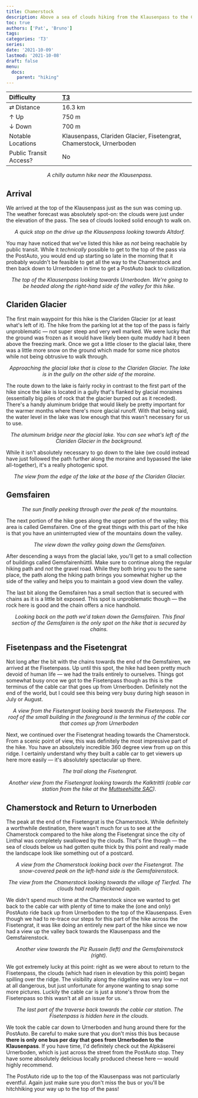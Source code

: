 ```yaml
---
title: Chamerstock
description: Above a sea of clouds hiking from the Klausenpass to the Chamerstock.
toc: true
authors: ['Pat', 'Bruno']
tags:
categories: 'T3'
series:
date: '2021-10-09'
lastmod: '2021-10-08'
draft: false
menu:
  docs:
    parent: "hiking"
---
```


<link href="../../../style.css" rel="stylesheet"></link>

| Difficulty | [T3](../overview/#wanderskala) |
| :--- | :--- |
| &#8644; Distance | 16.3 km |
| &#8593; Up | 750 m |
| &#8595; Down | 700 m |
| Notable Locations | Klausenpass, Clariden Glacier, Fisetengrat, Chamerstock, Urnerboden |
| Public Transit Access? | No |

<p align="center">
    <img src="IMG_5411.JPG" alt="" class="portrait">
    <em>A chilly autumn hike near the Klausenpass.</em>
</p>

## Arrival

We arrived at the top of the <hl>Klausenpass</hl> just as the sun was coming up.
The weather forecast was absolutely spot-on: the clouds were just under the
elevation of the pass.  The sea of clouds looked solid enough to walk on.

<p align="center">
    <img src="IMG_5320.JPG" alt="" class="landscape">
    <em>A quick stop on the drive up the <hl>Klausenpass</hl> looking towards Altdorf.</em>
</p>

You may have noticed that we've listed this hike as _not_ being reachable by
public transit.  While it _technically_ possible to get to the top of the pass
via the PostAuto, you would end up starting so late in the morning that it
probably wouldn't be feasible to get all the way to the Chamerstock and then
back down to Urnerboden in time to get a PostAuto back to civilization.

<p align="center">
    <img src="IMG_5366.JPG" alt="" class="landscape">
    <em>The top of the <hl>Klausenpass</hl> looking towards <hl>Urnerboden</hl>.  We're going to be headed along the right-hand side of the valley for this hike.</em>
</p>

## Clariden Glacier

The first main waypoint for this hike is the <hl>Clariden Glacier</hl> (or at least what's left of it).  The hike from the parking lot at the top of the pass is fairly unproblematic — not super steep and very well marked.  We were lucky that the ground was frozen as it would have likely been quite muddy had it been above the freezing mark.  Once we got a little closer to the glacial lake, there was a little more snow on the ground which made for some nice photos while not being obtrusive to walk through.

<p align="center">
    <img src="IMG_5432.JPG" alt="" class="landscape">
    <em>Approaching the glacial lake that is close to the <hl>Clariden Glacier</hl>.  The lake is in the gully on the other side of the moraine.</em>
</p>

The route down to the lake is fairly rocky in contrast to the first part of the
hike since the lake is located in a gully that's flanked by glacial moraines
(essentially big piles of rock that the glacier burped out as it receded).
There's a handy aluminum bridge that would likely be pretty important for the
warmer months where there's more glacial runoff.  With that being said, the
water level in the lake was low enough that this wasn't necessary for us to use.

<p align="center">
    <img src="IMG_5479.JPG" alt="" class="portrait">
    <em>The aluminum bridge near the glacial lake.  You can see what's left of the <hl>Clariden Glacier</hl> in the background.</em>
</p>

While it isn't absolutely necessary to go down to the lake (we could instead have just followed the path further along the moraine and bypassed the lake all-together), it's a really photogenic spot.

<p align="center">
    <img src="IMG_5501.JPG" alt="" class="portrait">
    <em>The view from the edge of the lake at the base of the <hl>Clariden Glacier</hl>.</em>
</p>

## Gemsfairen

<p align="center">
    <img src="IMG_5570.JPG" alt="" class="landscape">
    <em>The sun finally peeking through over the peak of the mountains.</em>
</p>

The next portion of the hike goes along the upper portion of the valley; this
area is called <hl>Gemsfairen</hl>.  One of the great things with this part of
the hike is that you have an uninterrupted view of the mountains down the
valley.

<p align="center">
    <img src="IMG_5555.JPG" alt="" class="landscape">
    <em>The view down the valley going down the <hl>Gemsfairen</hl>.</em>
</p>

After descending a ways from the glacial lake, you'll get to a small collection
of buildings called <hl>Gemsfairenhüttli</hl>.  Make sure to continue along the
regular hiking path and _not_ the gravel road.  While they both bring you to the
same place, the path along the hiking path brings you somewhat higher up the
side of the valley and helps you to maintain a good view down the valley.

The last bit along the Gemsfairen has a small section that is secured with
chains as it is a little bit exposed.  This spot is unproblematic though — the
rock here is good and the chain offers a nice handhold.

<p align="center">
    <img src="IMG_5626.JPG" alt="" class="portrait">
    <em>Looking back on the path we'd taken down the <hl>Gemsfairen</hl>.  This final section of the Gemsfairen is the only spot on the hike that is secured by chains.</em>
</p>

## Fisetenpass and the Fisetengrat

Not long after the bit with the chains towards the end of the Gemsfairen, we
arrived at the <hl>Fisetenpass</hl>.  Up until this spot, the hike had been
pretty much devoid of human life — we had the trails entirely to ourselves.
Things got somewhat busy once we got to the Fisetenpass though as this is the
terminus of the cable car that goes up from Urnerboden.  Definitely not the end
of the world, but I could see this being very busy during high season in
July or August.

<p align="center">
    <img src="IMG_5653.JPG" alt="" class="landscape">
    <em>A view from the <hl>Fisetengrat</hl> looking back towards the <hl>Fisetenpass</hl>.  The roof of the small building in the foreground is the terminus of the cable car that comes up from Urnerboden</em>
</p>

Next, we continued over the <hl>Fisetengrat</hl> heading towards the Chamerstock.  From a scenic point of view, this was definitely the most impressive part of the hike.  You have an absolutely incredible 360 degree view from up on this ridge.  I certainly understand why they built a cable car to get viewers up here more easily — it's absolutely spectacular up there.

<p align="center">
    <img src="IMG_5664.JPG" alt="" class="landscape">
    <em>The trail along the <hl>Fisetengrat</hl>.</em>
</p>

<p align="center">
    <img src="IMG_5648.JPG" alt="" class="landscape">
    <em>Another view from the <hl>Fisetengrat</hl> looking towards the Kalktrittli (cable car station from the hike at the <a href="../muttseehuette_sac">Muttseehütte SAC</a>).</em>
</p>

## Chamerstock and Return to Urnerboden

The peak at the end of the Fisetengrat is the <hl>Chamerstock</hl>.  While
definitely a worthwhile destination, there wasn't much for us to see at the
Chamerstock compared to the hike along the Fisetengrat since the city of Linthal
was completely swallowed by the clouds.  That's fine though — the sea of clouds
below us had gotten quite thick by this point and really made the landscape look
like something out of a postcard.

<p align="center">
    <img src="IMG_5708.JPG" alt="" class="landscape">
    <em>A view from the <hl>Chamerstock</hl> looking back over the <hl>Fisetengrat</hl>.  The snow-covered peak on the left-hand side is the Gemsfairenstock.</em>
</p>

<p align="center">
    <img src="IMG_5694.JPG" alt="" class="landscape">
    <em>The view from the <hl>Chamerstock</hl> looking towards the village of Tierfed.  The clouds had really thickened again.</em>
</p>

We didn't spend much time at the Chamerstock since we wanted to get back to the
cable car with plenty of time to make the (one and only) PostAuto ride back up
from Urnerboden to the top of the Klausenpass.  Even though we had to re-trace
our steps for this part of the hike across the <hl>Fisetengrat</hl>, it was like
doing an entirely new part of the hike since we now had a view up the valley
back towards the Klausenpass and the Gemsfairenstock.

<p align="center">
    <img src="IMG_5723.JPG" alt="" class="landscape">
    <em>Another view towards the Piz Russein (left) and the Gemsfairenstock (right).</em>
</p>

We got extremely lucky at this point: right as we were about to return to the
<hl>Fisetenpass</hl>, the clouds (which had risen in elevation by this point)
began spilling over the ridge.  The visibility along the ridgeline was very low
— not at all dangerous, but just unfortunate for anyone wanting to snap some
more pictures.  Luckily the cable car is just a stone's throw from the
Fisetenpass so this wasn't at all an issue for us.

<p align="center">
    <img src="IMG_5730.JPG" alt="" class="landscape"></a>
    <em>The last part of the traverse back towards the cable car station.  The <hl>Fisetenpass</hl> is hidden here in the clouds.</em>
</p>

We took the cable car down to <hl>Urnerboden</hl> and hung around there for the
PostAuto.  Be careful to make sure that you don't miss this bus because **there
is only one bus per day that goes from Urnerboden to the Klausenpass**.  If you
have time, I'd definitely check out the Alpkäserei Urnerboden, which is just
across the street from the PostAuto stop.  They have some absolutely delicious
locally produced cheese here — would highly recommend.  

The PostAuto ride up to the top of the <hl>Klausenpass</hl> was not particularly
eventful.  Again just make sure you don't miss the bus or you'll be hitchhiking
your way up to the top of the pass!